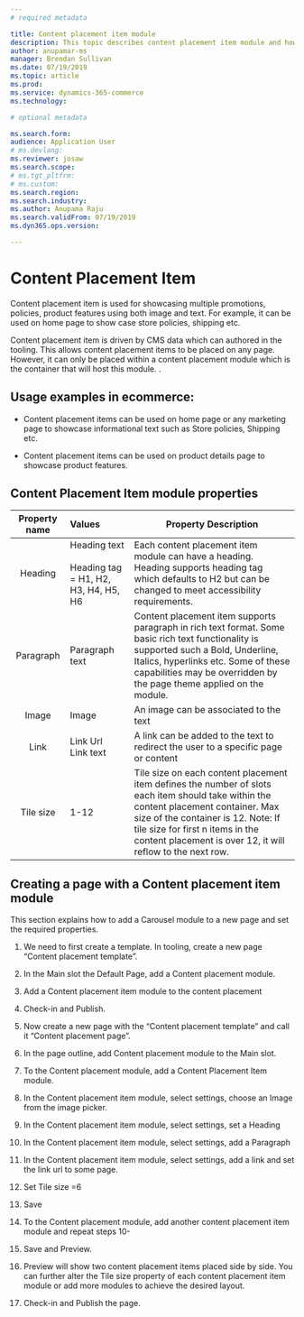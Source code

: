 ```yaml
---
# required metadata

title: Content placement item module
description: This topic describes content placement item module and how it can be used on ecommerce pages.
author: anupamar-ms
manager: Brendan Sullivan
ms.date: 07/19/2019
ms.topic: article
ms.prod: 
ms.service: dynamics-365-commerce
ms.technology: 

# optional metadata

ms.search.form:  
audience: Application User
# ms.devlang: 
ms.reviewer: josaw
ms.search.scope: 
# ms.tgt_pltfrm: 
# ms.custom: 
ms.search.region: 
ms.search.industry: 
ms.author: Anupama Raju
ms.search.validFrom: 07/19/2019
ms.dyn365.ops.version: 

---
```

# Content Placement Item

Content placement item is used for showcasing multiple promotions, policies, product features using both image and text. For example, it can be used on home page to show case store policies, shipping etc. 

Content placement item is driven by CMS data which can authored in the tooling. This allows content placement items to be placed on any page. However, it can only be placed within a content placement module<link> which is the container that will host this module.  .  

## Usage examples in ecommerce:

* Content placement items can be used on home page or any marketing page to showcase informational text such as Store policies, Shipping etc.

* Content placement items can be used on product details page to showcase product features.

## Content Placement Item module properties

| Property name | Values                                                       | Property Description                                         |
| :-----------: | :----------------------------------------------------------- | ------------------------------------------------------------ |
|    Heading    | Heading text<br /><br />Heading tag = H1, H2, H3, H4, H5, H6 | Each content placement item module can have a heading. Heading   supports heading tag which defaults to H2 but can be changed to meet   accessibility requirements. |
|   Paragraph   | Paragraph text                                               | Content placement item supports paragraph in rich text format. Some   basic rich text functionality is supported such a Bold, Underline, Italics,   hyperlinks etc. Some of these capabilities may be overridden by the page   theme applied on the module. |
|     Image     | Image                                                        | An image can be associated to the text                       |
|     Link      | Link Url <br />Link text                                     | A link can be added to the text to redirect the user to a specific   page or content |
|   Tile size   | 1-12                                                         | Tile size on each content placement item defines the number of slots each   item should take within the content placement container. Max size of the   container is 12.    Note: If tile size for first n items in the content placement is over   12, it will reflow to the next row. |

 

## Creating a page with a Content placement item module 

This section explains how to add a Carousel module to a new page and set the required properties. 

1. We need to first create a template. In tooling, create a new page “Content placement template”.

2. In the Main slot the Default Page, add a Content placement module. 

3. Add a Content placement item module to the content placement

4. Check-in and Publish. 

5. Now create a new page with the “Content placement template” and call it “Content placement page”.

6. In the page outline, add Content placement module to the Main slot.

7. To the Content placement module, add a Content Placement Item module.

8. In the Content placement item module, select settings, choose an Image from the image picker. 

9. In the Content placement item module, select settings, set a Heading 

10. In the Content placement item module, select settings, add a Paragraph 

11. In the Content placement item module, select settings, add a link and set the link url to some page.

12. Set Tile size =6

13. Save

14. To the Content placement module, add another content placement item module and repeat steps 10-

15. Save and Preview. 

16. Preview will show two content placement items placed side by side. You can further alter the Tile size property of each content placement item module or add more modules to achieve the desired layout. 

17. Check-in and Publish the page. 
